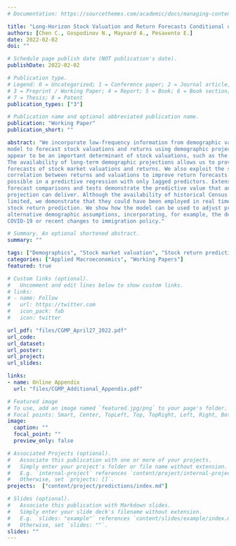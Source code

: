 ```yaml
---
# Documentation: https://sourcethemes.com/academic/docs/managing-content/

title: "Long-Horizon Stock Valuation and Return Forecasts Conditional on Demographic Projections"
authors: [Chen C., Gospodinov N., Maynard A., Pesavento E.]
date: 2022-02-02
doi: ""

# Schedule page publish date (NOT publication's date).
publishDate: 2022-02-02

# Publication type.
# Legend: 0 = Uncategorized; 1 = Conference paper; 2 = Journal article;
# 3 = Preprint / Working Paper; 4 = Report; 5 = Book; 6 = Book section;
# 7 = Thesis; 8 = Patent
publication_types: ["3"]

# Publication name and optional abbreviated publication name.
publication: "Working Paper"
publication_short: ""

abstract: "We incorporate low-frequency information from demographic variables into a simple predictive
model to forecast stock valuations and returns using demographic projections. The demographics
appear to be an important determinant of stock valuations, such as the dividend-price ratio.
The availability of long-term demographic projections allows us to provide (very) long-horizon
forecasts of stock market valuations and returns. We also exploit the strong contemporaneous
correlation between returns and valuations to improve return forecasts – something which is not
possible in a predictive regression with only lagged predictors. Extensive pseudo out-of-sample
forecast comparisons and tests demonstrate the predictive value that an accurate demographic
projection can deliver. Although the availability of historical Census Bureau projections is
limited, we demonstrate that they could have been employed in real time to improve true longhorizon
stock return prediction. We show how the model can be used to adjust predictions under
alternative demographic assumptions, incorporating, for example, the demographic impact of
COVID-19 or recent changes to immigration policy."

# Summary. An optional shortened abstract.
summary: ""

tags: ["Demographics", "Stock market valuation", "Stock return prediction", "Conditional forecasts", "Long-horizon forecasts"]
categories: ["Applied Macroeconomics", "Working Papers"]
featured: true

# Custom links (optional).
#   Uncomment and edit lines below to show custom links.
# links:
# - name: Follow
#   url: https://twitter.com
#   icon_pack: fab
#   icon: twitter

url_pdf: "files/CGMP_April27_2022.pdf"
url_code: 
url_dataset:
url_poster:
url_project:
url_slides:

links: 
- name: Online Appendix
  url: "files/CGMP_Additional_Appendix.pdf"

# Featured image
# To use, add an image named `featured.jpg/png` to your page's folder. 
# Focal points: Smart, Center, TopLeft, Top, TopRight, Left, Right, BottomLeft, Bottom, BottomRight.
image:
  caption: ""
  focal_point: ""
  preview_only: false

# Associated Projects (optional).
#   Associate this publication with one or more of your projects.
#   Simply enter your project's folder or file name without extension.
#   E.g. `internal-project` references `content/project/internal-project/index.md`.
#   Otherwise, set `projects: []`.
projects:  ["content/project/predictions/index.md"]

# Slides (optional).
#   Associate this publication with Markdown slides.
#   Simply enter your slide deck's filename without extension.
#   E.g. `slides: "example"` references `content/slides/example/index.md`.
#   Otherwise, set `slides: ""`.
slides: ""
---
```

